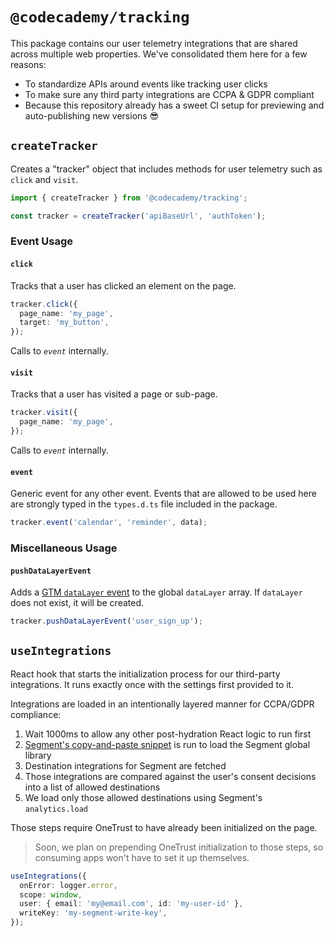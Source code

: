 # `@codecademy/tracking`

This package contains our user telemetry integrations that are shared across multiple web properties.
We've consolidated them here for a few reasons:

- To standardize APIs around events like tracking user clicks
- To make sure any third party integrations are CCPA & GDPR compliant
- Because this repository already has a sweet CI setup for previewing and auto-publishing new versions 😎

## `createTracker`

Creates a "tracker" object that includes methods for user telemetry such as `click` and `visit`.

```ts
import { createTracker } from '@codecademy/tracking';

const tracker = createTracker('apiBaseUrl', 'authToken');
```

### Event Usage

#### `click`

Tracks that a user has clicked an element on the page.

```ts
tracker.click({
  page_name: 'my_page',
  target: 'my_button',
});
```

Calls to _`event`_ internally.

#### `visit`

Tracks that a user has visited a page or sub-page.

```ts
tracker.visit({
  page_name: 'my_page',
});
```

Calls to _`event`_ internally.

#### `event`

Generic event for any other event.
Events that are allowed to be used here are strongly typed in the `types.d.ts` file included in the package.

```ts
tracker.event('calendar', 'reminder', data);
```

### Miscellaneous Usage

#### `pushDataLayerEvent`

Adds a [GTM `dataLayer` event](https://developers.google.com/tag-manager/devguide) to the global `dataLayer` array.
If `dataLayer` does not exist, it will be created.

```ts
tracker.pushDataLayerEvent('user_sign_up');
```

## `useIntegrations`

React hook that starts the initialization process for our third-party integrations.
It runs exactly once with the settings first provided to it.

Integrations are loaded in an intentionally layered manner for CCPA/GDPR compliance:

1. Wait 1000ms to allow any other post-hydration React logic to run first
1. [Segment's copy-and-paste snippet](https://segment.com/docs/connections/sources/catalog/libraries/website/javascript/quickstart/#step-2-copy-the-segment-snippet) is run to load the Segment global library
1. Destination integrations for Segment are fetched
1. Those integrations are compared against the user's consent decisions into a list of allowed destinations
1. We load only those allowed destinations using Segment's `analytics.load`

Those steps require OneTrust to have already been initialized on the page.

> Soon, we plan on prepending OneTrust initialization to those steps, so consuming apps won't have to set it up themselves.

```ts
useIntegrations({
  onError: logger.error,
  scope: window,
  user: { email: 'my@email.com', id: 'my-user-id' },
  writeKey: 'my-segment-write-key',
});
```

